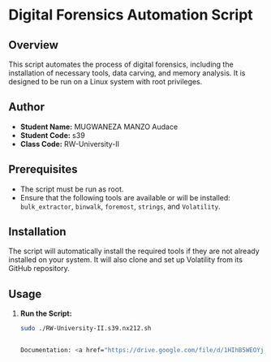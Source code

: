 # Digital Forensics Automation Script

## Overview
This script automates the process of digital forensics, including the installation of necessary tools, data carving, and memory analysis. It is designed to be run on a Linux system with root privileges.

## Author
- **Student Name:** MUGWANEZA MANZO Audace
- **Student Code:** s39
- **Class Code:** RW-University-II
  

## Prerequisites
- The script must be run as root.
- Ensure that the following tools are available or will be installed: `bulk_extractor`, `binwalk`, `foremost`, `strings`, and `Volatility`.

## Installation
The script will automatically install the required tools if they are not already installed on your system. It will also clone and set up Volatility from its GitHub repository.

## Usage
1. **Run the Script:**
   ```bash
   sudo ./RW-University-II.s39.nx212.sh


   Documentation: <a href="https://drive.google.com/file/d/1HIhB5WEOYjq-ACF5476dgmpx9JYR8BtI/view?usp=sharing">Link</a>
   

